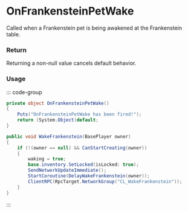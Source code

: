 # OnFrankensteinPetWake
<Badge type="info" text="Pet"/><Badge type="danger" text="Carbon Compatible"/><Badge type="warning" text="Oxide Compatible"/>
Called when a Frankenstein pet is being awakened at the Frankenstein table.

### Return
Returning a non-null value cancels default behavior.

### Usage
::: code-group
```csharp [Example]
private object OnFrankensteinPetWake()
{
	Puts("OnFrankensteinPetWake has been fired!");
	return (System.Object)default;
}
```
```csharp [Source — Assembly-CSharp @ FrankensteinTable]
public void WakeFrankenstein(BasePlayer owner)
{
	if (!(owner == null) && CanStartCreating(owner))
	{
		waking = true;
		base.inventory.SetLocked(isLocked: true);
		SendNetworkUpdateImmediate();
		StartCoroutine(DelayWakeFrankenstein(owner));
		ClientRPC(RpcTarget.NetworkGroup("CL_WakeFrankenstein"));
	}
}

```
:::
